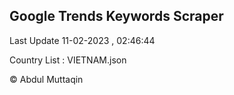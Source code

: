 

## Google Trends Keywords Scraper 
 
Last Update 11-02-2023 , 02:46:44

Country List :
VIETNAM.json



© Abdul Muttaqin 
